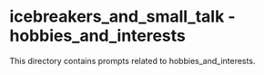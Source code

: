 # icebreakers_and_small_talk - hobbies_and_interests

This directory contains prompts related to hobbies_and_interests.